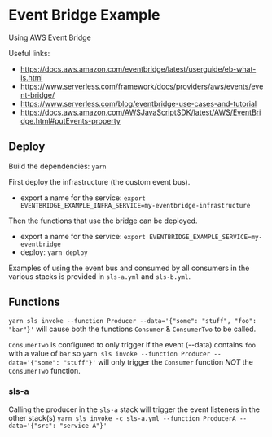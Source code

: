 # Event Bridge Example

Using AWS Event Bridge

Useful links:
- https://docs.aws.amazon.com/eventbridge/latest/userguide/eb-what-is.html
- https://www.serverless.com/framework/docs/providers/aws/events/event-bridge/
- https://www.serverless.com/blog/eventbridge-use-cases-and-tutorial
- https://docs.aws.amazon.com/AWSJavaScriptSDK/latest/AWS/EventBridge.html#putEvents-property

## Deploy

Build the dependencies: `yarn`

First deploy the infrastructure (the custom event bus).
- export a name for the service: `export EVENTBRIDGE_EXAMPLE_INFRA_SERVICE=my-eventbridge-infrastructure`

Then the functions that use the bridge can be deployed.
- export a name for the service: `export EVENTBRIDGE_EXAMPLE_SERVICE=my-eventbridge`
- deploy: `yarn deploy`

Examples of using the event bus and consumed by all consumers in the various stacks
is provided in `sls-a.yml` and `sls-b.yml`.

## Functions

`yarn sls invoke --function Producer --data='{"some": "stuff", "foo": "bar"}'`
will cause both the functions `Consumer` & `ConsumerTwo` to be called.

`ConsumerTwo` is configured to only trigger if the event (--data)
contains `foo` with a value of `bar` so
`yarn sls invoke --function Producer --data='{"some": "stuff"}'`
will only trigger the `Consumer` function _NOT_ the `ConsumerTwo` function.

### sls-a
Calling the producer in the `sls-a` stack will trigger the event listeners in the other stack(s)
`yarn sls invoke -c sls-a.yml --function ProducerA --data='{"src": "service A"}'`

